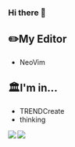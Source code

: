 ### Hi there 👋

## ✏️My Editor
- NeoVim
## 🏛️I'm in...
- TRENDCreate
- thinking

<img align="left" src="https://github-readme-stats.vercel.app/api?username=HidemaruOwO&count_private=true&show_icons=true" />
<img align="left" src="https://github-readme-stats.vercel.app/api/top-langs/?username=HidemaruOwO&layout=compact" />

